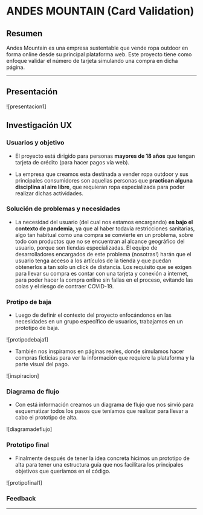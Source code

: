 # ANDES MOUNTAIN (Card Validation)

## Resumen

Andes Mountain es una empresa sustentable que vende ropa outdoor en forma online desde su principal plataforma web. Este proyecto tiene como enfoque validar el número de tarjeta simulando una compra en dicha página.

***

## Presentación 

![presentacion1]

## Investigación UX

### Usuarios y objetivo

* El proyecto está dirigido para personas **mayores de 18 años** que tengan tarjeta de crédito (para hacer pagos vía web).

* La empresa que creamos esta destinada a vender ropa outdoor y sus principales consumidores son aquellas personas que **practican alguna disciplina al aire libre**, que requieran ropa especializada para poder realizar dichas actividades.

### Solución de problemas y necesidades

* La necesidad del usuario (del cual nos estamos encargando) **es bajo el contexto de pandemia**, ya que al haber todavía restricciones sanitarias, algo tan habitual como una compra se convierte en un problema, sobre todo con productos que no se encuentran al alcance geográfico del usuario, porque son tiendas especializadas. El equipo de desarrolladores encargados de este problema (nosotras!) harán que el usuario tenga acceso a los artículos de la tienda y que puedan obtenerlos a tan sólo un click de distancia. Los requisito que se exigen para llevar su compra es contar con una tarjeta y conexión a internet, para poder hacer la compra online sin fallas en el proceso, evitando las colas y el riesgo de contraer COVID-19.

### Protipo de baja

* Luego de definir el contexto del proyecto enfocándonos en las necesidades en un grupo específico de usuarios, trabajamos en un prototipo de baja.

![protipodebaja1]

* También nos inspiramos en páginas reales, donde simulamos hacer compras ficticias para ver la información que requiere la plataforma y la parte visual del pago.

![inspiracion]
### Diagrama de flujo

* Con está información creamos un diagrama de flujo que nos sirvió para esquematizar todos los pasos que teníamos que realizar para llevar a cabo el prototipo de alta.

![diagramadeflujo]

### Prototipo final

* Finalmente después de tener la idea concreta hicimos un prototipo de alta para tener una estructura guía que nos facilitara los principales objetivos que queríamos en el código.

![protipofinal1]

### Feedback 

----
